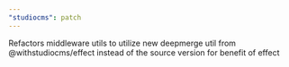 ```yaml
---
"studiocms": patch
---
```


Refactors middleware utils to utilize new deepmerge util from @withstudiocms/effect instead of the source version for benefit of effect

